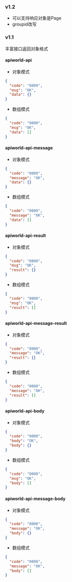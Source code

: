 ### v1.2 

- 可以支持响应对象是Page
- groupid改写


### v1.1 

丰富接口返回对象格式

#### apiworld-api
- 对象模式
```json
{
  "code": "0000",
  "msg": "OK",
  "data": {}
}
```
- 数组模式
```json
{
  "code": "0000",
  "msg": "OK",
  "data": []
}
```
#### apiworld-api-message
- 对象模式
```json
{
  "code": "0000",
  "message": "OK",
  "data": {}
}
```
- 数组模式
```json
{
  "code": "0000",
  "message": "OK",
  "data": []
}
```

#### apiworld-api-result
- 对象模式
```json
{
  "code": "0000",
  "msg": "OK",
  "result": {}
}
```
- 数组模式
```json
{
  "code": "0000",
  "msg": "OK",
  "result": []
}
```
#### apiworld-api-message-result
- 对象模式
```json
{
  "code": "0000",
  "message": "OK",
  "result": {}
}
```
- 数组模式
```json
{
  "code": "0000",
  "message": "OK",
  "result": []
}
```

#### apiworld-api-body
- 对象模式
```json
{
  "code": "0000",
  "body": "OK",
  "body": {}
}
```
- 数组模式
```json
{
  "code": "0000",
  "msg": "OK",
  "body": []
}
```
#### apiworld-api-message-body
- 对象模式
```json
{
  "code": "0000",
  "message": "OK",
  "body": {}
}
```
- 数组模式
```json
{
  "code": "0000",
  "message": "OK",
  "body": []
}
```
